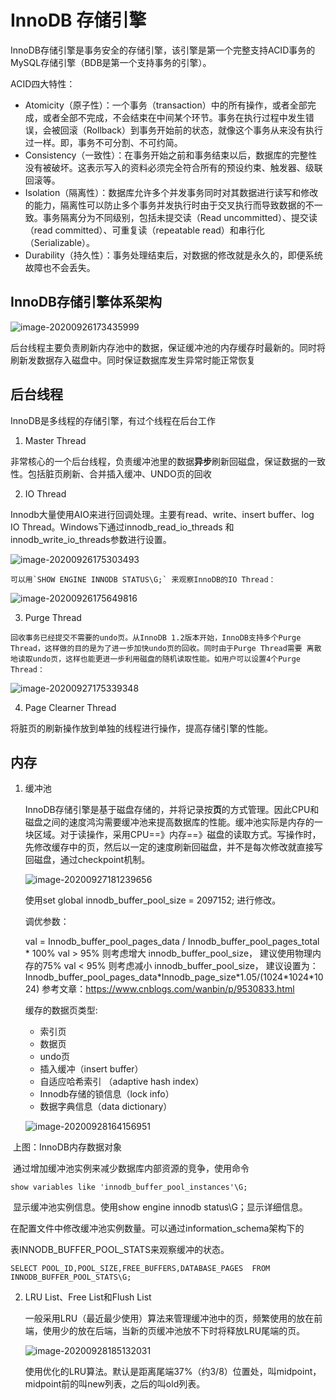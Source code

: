 # InnoDB 存储引擎

InnoDB存储引擎是事务安全的存储引擎，该引擎是第一个完整支持ACID事务的MySQL存储引擎（BDB是第一个支持事务的引擎）。

ACID四大特性：

- Atomicity（原子性）：一个事务（transaction）中的所有操作，或者全部完成，或者全部不完成，不会结束在中间某个环节。事务在执行过程中发生错误，会被回滚（Rollback）到事务开始前的状态，就像这个事务从来没有执行过一样。即，事务不可分割、不可约简。
- Consistency（一致性）：在事务开始之前和事务结束以后，数据库的完整性没有被破坏。这表示写入的资料必须完全符合所有的预设约束、触发器、级联回滚等。
- Isolation（隔离性）：数据库允许多个并发事务同时对其数据进行读写和修改的能力，隔离性可以防止多个事务并发执行时由于交叉执行而导致数据的不一致。事务隔离分为不同级别，包括未提交读（Read uncommitted）、提交读（read committed）、可重复读（repeatable read）和串行化（Serializable）。
- Durability（持久性）：事务处理结束后，对数据的修改就是永久的，即便系统故障也不会丢失。

## InnoDB存储引擎体系架构

![image-20200926173435999](https://cdn.jsdelivr.net/gh/NicholasRain/pictures@master/20200926173438.png)

后台线程主要负责刷新内存池中的数据，保证缓冲池的内存缓存时最新的。同时将刷新发数据存入磁盘中。同时保证数据库发生异常时能正常恢复

## 后台线程

InnoDB是多线程的存储引擎，有过个线程在后台工作

1.  Master Thread

   非常核心的一个后台线程，负责缓冲池里的数据**异步**刷新回磁盘，保证数据的一致性。包括脏页刷新、合并插入缓冲、UNDO页的回收

2.  IO Thread

   Innodb大量使用AIO来进行回调处理。主要有read、write、insert buffer、log IO Thread。Windows下通过innodb_read_io_threads 和 innodb_write_io_threads参数进行设置。

   ![image-20200926175303493](https://cdn.jsdelivr.net/gh/NicholasRain/pictures@master/20200926175536.png)

    可以用`SHOW ENGINE INNODB STATUS\G;` 来观察InnoDB的IO Thread：

   ![image-20200926175649816](https://cdn.jsdelivr.net/gh/NicholasRain/pictures@master/20200926175654.png)
   
3.   Purge Thread

    回收事务已经提交不需要的undo页。从InnoDB 1.2版本开始，InnoDB支持多个Purge Thread，这样做的目的是为了进一步加快undo页的回收。同时由于Purge Thread需要 离散地读取undo页，这样也能更进一步利用磁盘的随机读取性能。如用户可以设置4个Purge Thread：

![image-20200927175339348](https://cdn.jsdelivr.net/gh/NicholasRain/pictures@master/20200927175343.png)

4.  Page Clearner Thread

   将脏页的刷新操作放到单独的线程进行操作，提高存储引擎的性能。

## 内存

1. 缓冲池

   InnoDB存储引擎是基于磁盘存储的，并将记录按**页**的方式管理。因此CPU和磁盘之间的速度鸿沟需要缓冲池来提高数据库的性能。缓冲池实际是内存的一块区域。对于读操作，采用CPU\==》内存==》磁盘的读取方式。写操作时，先修改缓存中的页，然后以一定的速度刷新回磁盘，并不是每次修改就直接写回磁盘，通过checkpoint机制。

   ![image-20200927181239656](https://cdn.jsdelivr.net/gh/NicholasRain/pictures@master/20200927181241.png)

   使用set global innodb_buffer_pool_size = 2097152; 进行修改。

   调优参数：

   val = Innodb_buffer_pool_pages_data / Innodb_buffer_pool_pages_total * 100%
   val > 95% 则考虑增大 innodb_buffer_pool_size， 建议使用物理内存的75%
   val < 95% 则考虑减小 innodb_buffer_pool_size， 建议设置为：Innodb_buffer_pool_pages_data\*Innodb_page_size\*1.05/(1024\*1024*1024)      参考文章：https://www.cnblogs.com/wanbin/p/9530833.html                

   缓存的数据页类型:

   + 索引页
   + 数据页
   + undo页
   + 插入缓冲（insert buffer）
   + 自适应哈希索引 （adaptive hash index）
   + Innodb存储的锁信息（lock info）
   + 数据字典信息（data dictionary）

   ![image-20200928164156951](https://cdn.jsdelivr.net/gh/NicholasRain/pictures@master/20200928164158.png)

​                                                 上图：InnoDB内存数据对象

​			通过增加缓冲池实例来减少数据库内部资源的竞争，使用命令

```mysql
show variables like 'innodb_buffer_pool_instances'\G;
```

​			显示缓冲池实例信息。使用show engine innodb status\G；显示详细信息。

​			在配置文件中修改缓冲池实例数量。可以通过information_schema架构下的 

表INNODB_BUFFER_POOL_STATS来观察缓冲的状态。

```mysql
SELECT POOL_ID,POOL_SIZE,FREE_BUFFERS,DATABASE_PAGES  FROM INNODB_BUFFER_POOL_STATS\G;
```

2. LRU List、Free List和Flush List

   一般采用LRU（最近最少使用）算法来管理缓冲池中的页，频繁使用的放在前端，使用少的放在后端，当新的页缓冲池放不下时将释放LRU尾端的页。

   ![image-20200928185132031](C:\Users\DELL\AppData\Roaming\Typora\typora-user-images\image-20200928185132031.png)

   使用优化的LRU算法。默认是距离尾端37%（约3/8）位置处，叫midpoint，midpoint前的叫new列表，之后的叫old列表。